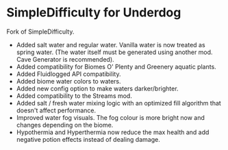 # SimpleDifficulty for Underdog
Fork of SimpleDifficulty.

- Added salt water and regular water. Vanilla water is now treated as spring water. (The water itself must be generated using another mod. Cave Generator is recommended).
- Added compatibility for Biomes O' Plenty and Greenery aquatic plants.
- Added Fluidlogged API compatibility.
- Added biome water colors to waters.
- Added new config option to make waters darker/brighter.
- Added compatibility to the Streams mod.
- Added salt / fresh water mixing logic with an optimized fill algorithm that doesn't affect performance.
- Improved water fog visuals. The fog colour is more bright now and changes depending on the biome.
- Hypothermia and Hyperthermia now reduce the max health and add negative potion effects instead of dealing damage.

